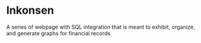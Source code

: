 # Inkonsen
A series of webpage with SQL integration that is meant to exhibit, organize, and generate graphs for financial records
